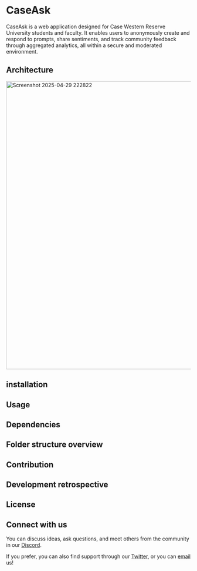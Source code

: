 # CaseAsk

CaseAsk is a web application designed for Case Western Reserve University students and faculty. It enables users to anonymously create and respond to prompts, share sentiments, and track community feedback through aggregated analytics, all within a secure and moderated environment.


## Architecture
<img width="783" alt="Screenshot 2025-04-29 222822" src="https://github.com/user-attachments/assets/a9258479-701e-465f-b5d9-903b5b043c69" />



## installation



## Usage 

## Dependencies

## Folder structure overview



## Contribution


## Development retrospective



## License



## Connect with us

You can discuss ideas, ask questions, and meet others from the community in our [Discord](https://discord.com/invite/b5rXHjAg7A).

If you prefer, you can also find support through our [Twitter](https://twitter.com/ClerkDev), or you can [email](mailto:support@clerk.dev) us!
